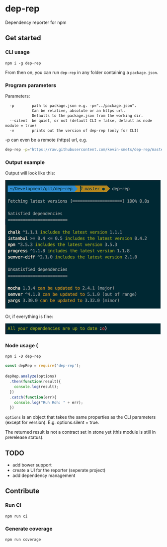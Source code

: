 # dep-rep

Dependency reporter for npm

## Get started

### CLI usage

    npm i -g dep-rep    
    
From then on, you can run `dep-rep` in any folder containing a `package.json`.

### Program parameters

Parameters:

```
  -p        path to package.json e.g. -p="../package.json". 
            Can be relative, absolute or an https url. 
            Defaults to the package.json from the working dir.
  --silent  be quiet, or not (default CLI = false, default as node module = true)
  -v        prints out the version of dep-rep (only for CLI)
```

-p can even be a remote (https) url, e.g. 

```bash
dep-rep -p="https://raw.githubusercontent.com/kevin-smets/dep-rep/master/package.json"
```

### Output example

Output will look like this:

![Image of CLI output](assets/report.png)

Or, if everything is fine:

![Image of CLI output](assets/report-ok.png)

### Node usage (

    npm i -D dep-rep    

```javascript
const depRep = require('dep-rep');

depRep.analyze(options)
  .then(function(result){
    console.log(result);
  })
  .catch(function(err){
    console.log("Ruh Roh: " + err);
  })
```

`options` is an object that takes the same properties as the CLI parameters (except for version). E.g. options.silent = true.

The returned result is not a contract set in stone yet (this module is still in prerelease status).

## TODO

- add bower support
- create a UI for the reporter (seperate project)
- add dependency management

## Contribute

### Run CI

    npm run ci
    
### Generate coverage
  
    npm run coverage
